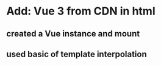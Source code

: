 # Add: Vue 3 from CDN in html

## created a Vue instance and mount

## used basic of template interpolation
